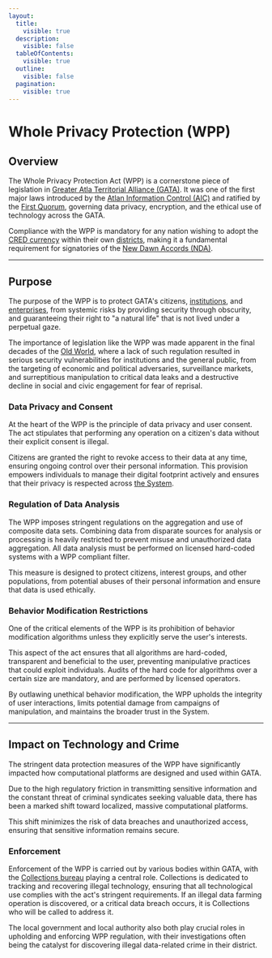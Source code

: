 ```yaml
---
layout:
  title:
    visible: true
  description:
    visible: false
  tableOfContents:
    visible: true
  outline:
    visible: false
  pagination:
    visible: true
---
```


# Whole Privacy Protection (WPP)

## **Overview**

The Whole Privacy Protection Act (WPP) is a cornerstone piece of legislation in [Greater Atla Territorial Alliance (GATA)](../the-basics.md). It was one of the first major laws introduced by the [Atlan Information Control (AIC)](../institutions/atlan-information-control-aic.md) and ratified by the [First Quorum](governance.md#the-first-quorum), governing data privacy, encryption, and the ethical use of technology across the GATA.

Compliance with the WPP is mandatory for any nation wishing to adopt the [CRED currency](money.md#credits-currency) within their own [districts](districts.md), making it a fundamental requirement for signatories of the [New Dawn Accords (NDA)](new-dawn-accords.md).

***

## **Purpose**

The purpose of the WPP is to protect GATA's citizens, [institutions](../institutions/), and [enterprises](../enterprise/), from systemic risks by providing security through obscurity, and guaranteeing their right to "a natural life" that is not lived under a perpetual gaze.

The importance of legislation like the WPP was made apparent in the final decades of the [Old World](../../history/the-old-world.md), where a lack of such regulation resulted in serious security vulnerabilities for institutions and the general public, from the targeting of economic and political adversaries, surveillance markets, and surreptitious manipulation to critical data leaks and a destructive decline in social and civic engagement for fear of reprisal.

### **Data Privacy and Consent**

At the heart of the WPP is the principle of data privacy and user consent. The act stipulates that performing any operation on a citizen's data without their explicit consent is illegal.

Citizens are granted the right to revoke access to their data at any time, ensuring ongoing control over their personal information. This provision empowers individuals to manage their digital footprint actively and ensures that their privacy is respected across [the System](the-system.md).

### **Regulation of Data Analysis**

The WPP imposes stringent regulations on the aggregation and use of composite data sets. Combining data from disparate sources for analysis or processing is heavily restricted to prevent misuse and unauthorized data aggregation. All data analysis must be performed on licensed hard-coded systems with a WPP compliant filter.

This measure is designed to protect citizens, interest groups, and other populations, from potential abuses of their personal information and ensure that data is used ethically.

### **Behavior Modification Restrictions**

One of the critical elements of the WPP is its prohibition of behavior modification algorithms unless they explicitly serve the user's interests.&#x20;

This aspect of the act ensures that all algorithms are hard-coded, transparent and beneficial to the user, preventing manipulative practices that could exploit individuals. Audits of the hard code for algorithms over a certain size are mandatory, and are performed by licensed operators.

By outlawing unethical behavior modification, the WPP upholds the integrity of user interactions, limits potential damage from campaigns of manipulation, and maintains the broader trust in the System.

***

## **Impact on Technology and Crime**

The stringent data protection measures of the WPP have significantly impacted how computational platforms are designed and used within GATA.

Due to the high regulatory friction in transmitting sensitive information and the constant threat of criminal syndicates seeking valuable data, there has been a marked shift toward localized, massive computational platforms.

This shift minimizes the risk of data breaches and unauthorized access, ensuring that sensitive information remains secure.

### **Enforcement**

Enforcement of the WPP is carried out by various bodies within GATA, with the [Collections bureau](../law-and-order/collections.md) playing a central role. Collections is dedicated to tracking and recovering illegal technology, ensuring that all technological use complies with the act's stringent requirements. If an illegal data farming operation is discovered, or a critical data breach occurs, it is Collections who will be called to address it.

The local government and local authority also both play crucial roles in upholding and enforcing WPP regulation, with their investigations often being the catalyst for discovering illegal data-related crime in their district.
